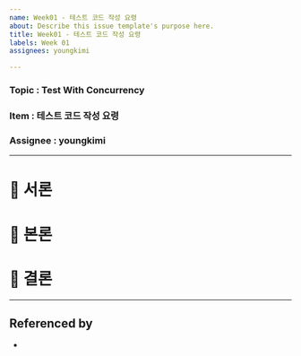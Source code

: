 ```yaml
---
name: Week01 - 테스트 코드 작성 요령
about: Describe this issue template's purpose here.
title: Week01 - 테스트 코드 작성 요령
labels: Week 01
assignees: youngkimi

---
```


### Topic : Test With Concurrency
### Item : 테스트 코드 작성 요령
### Assignee : youngkimi

--- ---
# 🍑 서론

# 🍑 본론

# 🍑 결론

--- ---
## Referenced by
-

